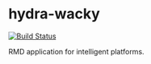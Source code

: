 # hydra-wacky

[![Build Status](https://travis-ci.com/lordoftheflies/hydra-wacky.svg?token=4z8tSmExfL2RvhZfmHct&branch=master)](https://travis-ci.com/lordoftheflies/hydra-wacky)

RMD application for intelligent platforms.
